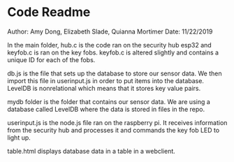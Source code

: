 # Code Readme

Author: Amy Dong, Elizabeth Slade, Quianna Mortimer
Date: 11/22/2019



In the main folder, hub.c is the code ran on the security hub esp32 and keyfob.c is ran on the key fobs. keyfob.c is altered slightly and contains a unique ID for each of the fobs.

db.js is the file that sets up the database to store our sensor data. We then import this file in userinput.js in order to put items into the database. LevelDB is nonrelational which means that it stores key value pairs.

mydb folder is the folder that contains our sensor data. We are using a database called LevelDB where the data is stored in files in the repo. 

userinput.js is the node.js file ran on the raspberry pi. It receives information from the security hub and processes it and commands the key fob LED to light up.

table.html displays database data in a table in a webclient.
